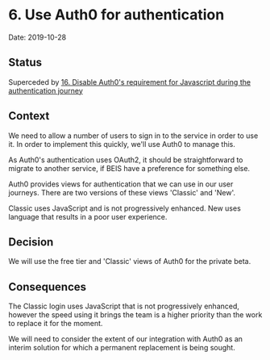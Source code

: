 # 6. Use Auth0 for authentication

Date: 2019-10-28

## Status

Superceded by [16. Disable Auth0's requirement for Javascript during the authentication journey](0016-disable-auth0-s-requirement-for-javascript-during-the-authentication-journey.md)

## Context

We need to allow a number of users to sign in to the service in order to use it.
In order to implement this quickly, we'll use Auth0 to manage this.

As Auth0's authentication uses OAuth2, it should be straightforward to migrate
to another service, if BEIS have a preference for something else.

Auth0 provides views for authentication that we can use in our user journeys.
There are two versions of these views 'Classic' and 'New'.

Classic uses JavaScript and is not progressively enhanced. New uses language
that results in a poor user experience.

## Decision

We will use the free tier and 'Classic' views of Auth0 for the private beta.

## Consequences

The Classic login uses JavaScript that is not progressively enhanced, however
the speed using it brings the team is a higher priority than the work to
replace it for the moment.

We will need to consider the extent of our integration with Auth0 as an interim
solution for which a permanent replacement is being sought.
